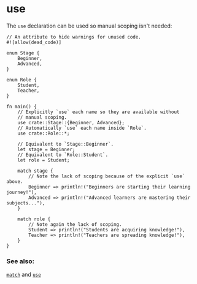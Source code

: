 # use

The `use` declaration can be used so manual scoping isn't needed:

```rust,editable
// An attribute to hide warnings for unused code.
#![allow(dead_code)]

enum Stage {
    Beginner,
    Advanced,
}

enum Role {
    Student,
    Teacher,
}

fn main() {
    // Explicitly `use` each name so they are available without
    // manual scoping.
    use crate::Stage::{Beginner, Advanced};
    // Automatically `use` each name inside `Role`.
    use crate::Role::*;

    // Equivalent to `Stage::Beginner`.
    let stage = Beginner;
    // Equivalent to `Role::Student`.
    let role = Student;

    match stage {
        // Note the lack of scoping because of the explicit `use` above.
        Beginner => println!("Beginners are starting their learning journey!"),
        Advanced => println!("Advanced learners are mastering their subjects..."),
    }

    match role {
        // Note again the lack of scoping.
        Student => println!("Students are acquiring knowledge!"),
        Teacher => println!("Teachers are spreading knowledge!"),
    }
}
```

### See also:

[`match`][match] and [`use`][use]

[use]: ../../mod/use.md
[match]: ../../flow_control/match.md
